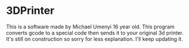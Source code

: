 # 3DPrinter
This is a software made by Michael Umenyi 16 year old.
This program converts gcode to a special code then sends it to your original 3d printer.
It's still on construction so sorry for less explanation.
I'll keep updating it.
